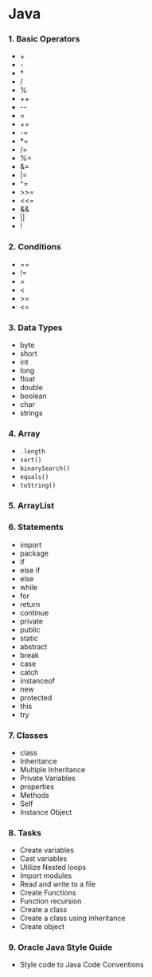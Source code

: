 # Java

### 1. Basic Operators
  * \+
  * \-
  * \*
  * /
  * %
  * ++
  * --
  * =
  * +=
  * -=
  * *=
  * /=
  * %=
  * &=
  * |=
  * ^=
  * \>>=
  * <<=
  * &&
  * ||
  * !

### 2. Conditions
  * ==
  * !=
  * \>
  * <
  * \>=
  * <=

### 3. Data Types
  * byte
  * short
  * int
  * long
  * float
  * double
  * boolean
  * char
  * strings

### 4. Array
  * `.length`
  * `sort()`
  * `binarySearch()`
  * `equals()`
  * `toString()`

### 5. ArrayList

### 6. Statements
  * import
  * package
  * if
  * else if
  * else
  * while
  * for
  * return
  * continue
  * private
  * public
  * static
  * abstract
  * break
  * case
  * catch
  * instanceof
  * new
  * protected
  * this
  * try

### 7. Classes
 * class
 * Inheritance
 * Multiple Inheritance
 * Private Variables
 * properties
 * Methods
 * Self
 * Instance Object

### 8. Tasks
  * Create variables
  * Cast variables
  * Utilize Nested loops
  * Import modules
  * Read and write to a file
  * Create Functions
  * Function recursion
  * Create a class
  * Create a class using inheritance
  * Create object

### 9. Oracle Java Style Guide
  * Style code to Java Code Conventions
